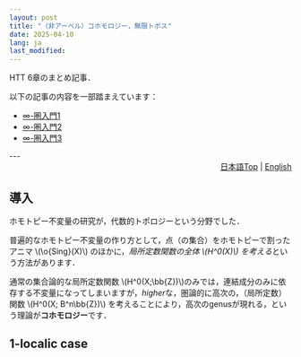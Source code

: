 ```yaml
---
layout: post
title: "（非アーベル）コホモロジー，無限トポス"
date: 2025-04-10
lang: ja
last_modified: 
---
```


HTT 6章のまとめ記事．

以下の記事の内容を一部踏まえています：
<ul>
    <li><a href="/blog/oo-cat">∞-圏入門1</a> </li>
    <li><a href="/blog/pr">∞-圏入門2</a> </li>
    <li><a href="/blog/operad">∞-圏入門3</a> </li>
</ul>
---
<div style="text-align: right;">
  <a href="../ja/">日本語Top</a> |
  <a href="../">English</a>
</div>

## 導入

ホモトピー不変量の研究が，代数的トポロジーという分野でした．

普遍的なホモトピー不変量の作り方として，点（の集合）をホモトピーで割ったアニマ \\(\o{Sing}(X)\\)
のほかに，*局所定数関数の全体 \\(H^0(X)\\) を考える*という方法があります．

通常の集合論的な局所定数関数 \\(H^0(X;\bb{Z})\\)のみでは，連結成分のみに依存する不変量になってしまいますが，*higher*な，圏論的に高次の，（局所定数）関数 \\(H^0(X; B^n\bb{Z})\\) を考えることにより，高次のgenusが現れる，という理論が**コホモロジー**です．


## 1-localic case